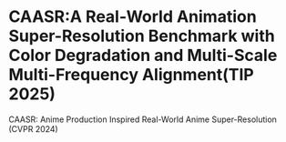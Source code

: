 # CAASR:A Real-World Animation Super-Resolution Benchmark with Color Degradation and Multi-Scale Multi-Frequency Alignment(TIP 2025)
CAASR: Anime Production Inspired Real-World Anime Super-Resolution (CVPR 2024)
